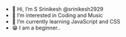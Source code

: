 - 👋 Hi, I’m S Srinikesh @srinikesh2929
- 👀 I’m interested in Coding and Music
- 🌱 I’m currently learning JavaScript and CSS
- 😁 I am a beginner..

<!---
srinikesh2929/srinikesh2929 is a ✨ special ✨ repository because its `README.md` (this file) appears on your GitHub profile.
You can click the Preview link to take a look at your changes.
--->
